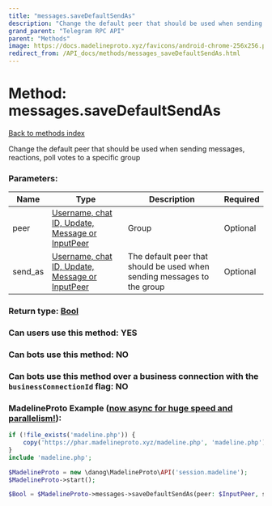 ```yaml
---
title: "messages.saveDefaultSendAs"
description: "Change the default peer that should be used when sending messages, reactions, poll votes to a specific group"
grand_parent: "Telegram RPC API"
parent: "Methods"
image: https://docs.madelineproto.xyz/favicons/android-chrome-256x256.png
redirect_from: /API_docs/methods/messages_saveDefaultSendAs.html
---
```

# Method: messages.saveDefaultSendAs
[Back to methods index](index.html)



Change the default peer that should be used when sending messages, reactions, poll votes to a specific group

### Parameters:

| Name     |    Type       | Description | Required |
|----------|---------------|-------------|----------|
|peer|[Username, chat ID, Update, Message or InputPeer](/API_docs/types/InputPeer.html) | Group | Optional|
|send\_as|[Username, chat ID, Update, Message or InputPeer](/API_docs/types/InputPeer.html) | The default peer that should be used when sending messages to the group | Optional|


### Return type: [Bool](/API_docs/types/Bool.html)

### Can users use this method: **YES**


### Can bots use this method: **NO**


### Can bots use this method over a business connection with the `businessConnectionId` flag: **NO**


### MadelineProto Example ([now async for huge speed and parallelism!](https://docs.madelineproto.xyz/docs/ASYNC.html)):


```php
if (!file_exists('madeline.php')) {
    copy('https://phar.madelineproto.xyz/madeline.php', 'madeline.php');
}
include 'madeline.php';

$MadelineProto = new \danog\MadelineProto\API('session.madeline');
$MadelineProto->start();

$Bool = $MadelineProto->messages->saveDefaultSendAs(peer: $InputPeer, send_as: $InputPeer, );
```

